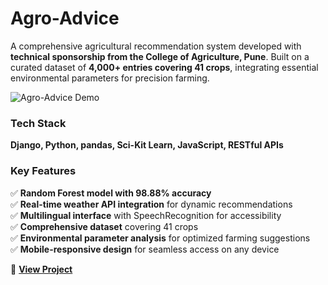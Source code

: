 # Agro-Advice

A comprehensive agricultural recommendation system developed with **technical sponsorship from the College of Agriculture, Pune**. Built on a curated dataset of **4,000+ entries covering 41 crops**, integrating essential environmental parameters for precision farming.

![Agro-Advice Demo](assets/projects/Agro-advice-demo.png)

### **Tech Stack**  
**Django, Python, pandas, Sci-Kit Learn, JavaScript, RESTful APIs**  

### **Key Features**  
✅ **Random Forest model with 98.88% accuracy**  
✅ **Real-time weather API integration** for dynamic recommendations  
✅ **Multilingual interface** with SpeechRecognition for accessibility  
✅ **Comprehensive dataset** covering 41 crops  
✅ **Environmental parameter analysis** for optimized farming suggestions  
✅ **Mobile-responsive design** for seamless access on any device  

🔗 **[View Project](https://github.com/tanayap/agro-advice) <i class="fa-solid fa-up-right-from-square"></i>**  
